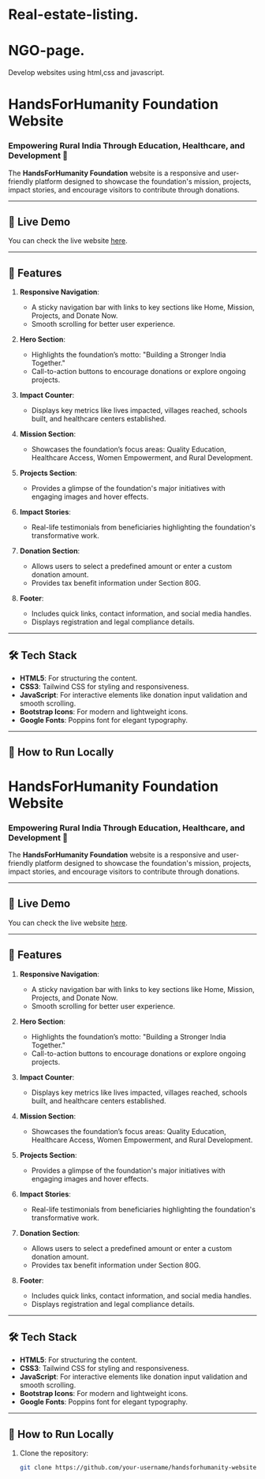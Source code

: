 # Real-estate-listing.
# NGO-page.
Develop websites using html,css and javascript.
# HandsForHumanity Foundation Website

### Empowering Rural India Through Education, Healthcare, and Development 🌟

The **HandsForHumanity Foundation** website is a responsive and user-friendly platform designed to showcase the foundation's mission, projects, impact stories, and encourage visitors to contribute through donations.

---

## 🌟 **Live Demo**
You can check the live website [here](#).

---

## 🎯 **Features**
1. **Responsive Navigation**:
   - A sticky navigation bar with links to key sections like Home, Mission, Projects, and Donate Now.
   - Smooth scrolling for better user experience.

2. **Hero Section**:
   - Highlights the foundation’s motto: "Building a Stronger India Together."
   - Call-to-action buttons to encourage donations or explore ongoing projects.

3. **Impact Counter**:
   - Displays key metrics like lives impacted, villages reached, schools built, and healthcare centers established.

4. **Mission Section**:
   - Showcases the foundation’s focus areas: Quality Education, Healthcare Access, Women Empowerment, and Rural Development.

5. **Projects Section**:
   - Provides a glimpse of the foundation's major initiatives with engaging images and hover effects.

6. **Impact Stories**:
   - Real-life testimonials from beneficiaries highlighting the foundation's transformative work.

7. **Donation Section**:
   - Allows users to select a predefined amount or enter a custom donation amount.
   - Provides tax benefit information under Section 80G.

8. **Footer**:
   - Includes quick links, contact information, and social media handles.
   - Displays registration and legal compliance details.

---

## 🛠️ **Tech Stack**
- **HTML5**: For structuring the content.
- **CSS3**: Tailwind CSS for styling and responsiveness.
- **JavaScript**: For interactive elements like donation input validation and smooth scrolling.
- **Bootstrap Icons**: For modern and lightweight icons.
- **Google Fonts**: Poppins font for elegant typography.

---

## 🚀 **How to Run Locally**
# HandsForHumanity Foundation Website

### Empowering Rural India Through Education, Healthcare, and Development 🌟

The **HandsForHumanity Foundation** website is a responsive and user-friendly platform designed to showcase the foundation's mission, projects, impact stories, and encourage visitors to contribute through donations.

---

## 🌟 **Live Demo**
You can check the live website [here](#).

---

## 🎯 **Features**
1. **Responsive Navigation**:
   - A sticky navigation bar with links to key sections like Home, Mission, Projects, and Donate Now.
   - Smooth scrolling for better user experience.

2. **Hero Section**:
   - Highlights the foundation’s motto: "Building a Stronger India Together."
   - Call-to-action buttons to encourage donations or explore ongoing projects.

3. **Impact Counter**:
   - Displays key metrics like lives impacted, villages reached, schools built, and healthcare centers established.

4. **Mission Section**:
   - Showcases the foundation’s focus areas: Quality Education, Healthcare Access, Women Empowerment, and Rural Development.

5. **Projects Section**:
   - Provides a glimpse of the foundation's major initiatives with engaging images and hover effects.

6. **Impact Stories**:
   - Real-life testimonials from beneficiaries highlighting the foundation's transformative work.

7. **Donation Section**:
   - Allows users to select a predefined amount or enter a custom donation amount.
   - Provides tax benefit information under Section 80G.

8. **Footer**:
   - Includes quick links, contact information, and social media handles.
   - Displays registration and legal compliance details.

---

## 🛠️ **Tech Stack**
- **HTML5**: For structuring the content.
- **CSS3**: Tailwind CSS for styling and responsiveness.
- **JavaScript**: For interactive elements like donation input validation and smooth scrolling.
- **Bootstrap Icons**: For modern and lightweight icons.
- **Google Fonts**: Poppins font for elegant typography.

---

## 🚀 **How to Run Locally**
1. Clone the repository:
   ```bash
   git clone https://github.com/your-username/handsforhumanity-website.git
